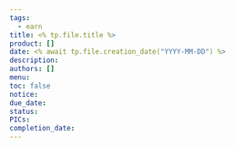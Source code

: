 ```yaml
---
tags:
  - earn
title: <% tp.file.title %>
product: []
date: <% await tp.file.creation_date("YYYY-MM-DD") %>
description:
authors: []
menu:
toc: false
notice:
due_date:
status:
PICs:
completion_date:
---
```

